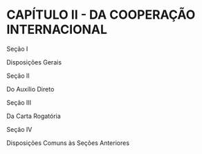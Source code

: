 # CAPÍTULO II - DA COOPERAÇÃO INTERNACIONAL

Seção I

Disposições Gerais

Seção II

Do Auxílio Direto

Seção III

Da Carta Rogatória

Seção IV

Disposições Comuns às Seções Anteriores
